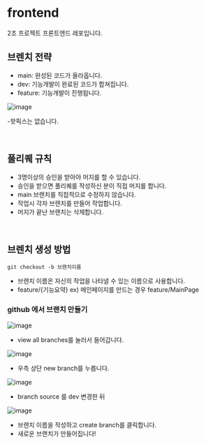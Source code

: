 # frontend
2조 프로젝트 프론트엔드 레포입니다.

## 브렌치 전략
- main: 완성된 코드가 올라옵니다.
- dev: 기능개발이 완료된 코드가 합쳐집니다.
- feature: 기능개발이 진행됩니다.

![image](https://user-images.githubusercontent.com/97277365/222688335-2270edd3-7375-4e13-b6ff-756232d752d3.png)

-핫픽스는 없습니다.

</br>

## 풀리퀘 규칙
- 3명이상의 승인을 받아야 머지를 할 수 있습니다.
- 승인을 받으면 풀리퀘를 작성하신 분이 직접 머지를 합니다.
- main 브렌치를 직접적으로 수정하지 않습니다.
- 작업시 각자 브렌치를 만들어 작업합니다.
- 머지가 끝난 브렌치는 삭제합니다.
</br>

## 브렌치 생성 방법
```
git checkout -b 브랜치이름
```
- 브렌치 이름은 자신의 작업을 나타낼 수 있는 이름으로 사용합니다.
- feature/{기능요약}  ex) 메인페이지를 만드는 경우 feature/MainPage

### github 에서 브랜치 만들기
![image](https://user-images.githubusercontent.com/97277365/222694689-30f1c1b2-d628-45f9-9793-074af146ee84.png)

- view all branches를 눌러서 들어갑니다.

![image](https://user-images.githubusercontent.com/97277365/222694887-7f09143b-6924-4bb8-b27f-bf4dc3b5699d.png)

- 우측 상단 new branch를 누릅니다.

![image](https://user-images.githubusercontent.com/97277365/222695033-b0f54ec9-f307-49f1-af38-e2be87bfff31.png)

- branch source 를 dev 변경한 뒤 

![image](https://user-images.githubusercontent.com/97277365/222695202-b876c9ab-3625-46f3-9b9f-7a50084258e6.png)

- 브렌치 이름을 작성하고 create branch를 클릭합니다.
- 새로운 브랜치가 만들어집니다!
